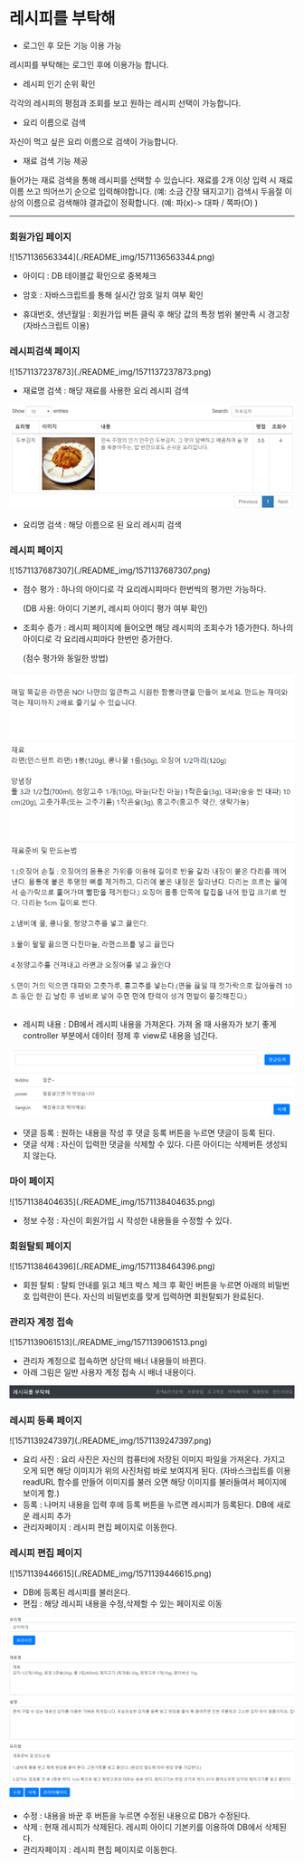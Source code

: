 

# 레시피를 부탁해



- 로그인 후 모든 기능 이용 가능

레시피를 부탁해는 로그인 후에 이용가능 합니다.



- 레시피 인기 순위 확인

각각의 레시피의 평점과 조회를 보고 원하는 레시피 선택이 가능합니다.



- 요리 이름으로 검색

자신이 먹고 싶은 요리 이름으로 검색이 가능합니다.



- 재료 검색 기능 제공

들어가는 재료 검색을 통해 레시피를 선택할 수 있습니다. 재료를 2개 이상 입력 시 재료이름 쓰고 띄어쓰기 순으로 입력해야합니다. (예: 소금 간장 돼지고기) 검색시 두음절 이상의 이름으로 검색해야 결과값이 정확합니다. (예: 파(x)-> 대파 / 쪽파(O) )



------------------------------



<h3>회원가입 페이지</h3>
![1571136563344](./README_img/1571136563344.png)

- 아이디 : DB 테이블값 확인으로 중복체크

- 암호 : 자바스크립트를 통해 실시간 암호 일치 여부 확인

- 휴대번호, 생년월일 : 회원가입 버튼 클릭 후 해당 값의 특정 범위 불만족 시 경고창 (자바스크립트 이용)



<h3>레시피검색 페이지</h3>
![1571137237873](./README_img/1571137237873.png)

- 재료명 검색 : 해당 재료를 사용한 요리 레시피 검색

  

![1571137209129](./README_img/1571137209129.png)

- 요리명 검색 : 해당 이름으로 된 요리 레시피 검색



<h3>레시피 페이지</h3>
![1571137687307](./README_img/1571137687307.png)

- 점수 평가 : 하나의 아이디로 각 요리레시피마다 한번씩의 평가만 가능하다. 

  (DB 사용: 아이디 기본키, 레시피 아이디 평가 여부 확인)

- 조회수 증가 : 레시피 페이지에 들어오면 해당 레시피의 조회수가 1증가한다. 하나의 아이디로 각 요리레시피마다 한번만 증가한다.

  (점수 평가와 동일한 방법)



![1571138196488](./README_img/1571138196488.png)

- 레시피 내용 : DB에서 레시피 내용을 가져온다. 가져 올 때 사용자가 보기 좋게 controller 부분에서 데이터 정제 후 view로 내용을 넘긴다.

  

![1571138053096](./README_img/1571138053096.png)

- 댓글 등록 : 원하는 내용을 작성 후 댓글 등록 버튼을 누르면 댓글이 등록 된다.
- 댓글 삭제 : 자신이 입력한 댓글을 삭제할 수 있다. 다른 아이디는 삭제버튼 생성되지 않는다.



<h3>마이 페이지</h3>
![1571138404635](./README_img/1571138404635.png)

- 정보 수정 : 자신이 회원가입 시 작성한 내용들을 수정할 수 있다.



<h3>회원탈퇴 페이지</h3>
![1571138464396](./README_img/1571138464396.png)

- 회원 탈퇴 : 탈퇴 안내를 읽고 체크 박스 체크 후 확인 버튼을 누르면 아래의 비밀번호 입력란이 뜬다. 자신의 비밀번호를 맞게 입력하면 회원탈퇴가 완료된다.



<h3>관리자 계정 접속</h3>
![1571139061513](./README_img/1571139061513.png)

- 관리자 계정으로 접속하면 상단의 배너 내용들이 바뀐다.
- 아래 그림은 일반 사용자 계정 접속 시 배너 내용이다.

![1571139099399](./README_img/1571139099399.png)



<h3>레시피 등록 페이지</h3>
![1571139247397](./README_img/1571139247397.png)

- 요리 사진 : 요리 사진은 자신의 컴퓨터에 저장된 이미지 파일을 가져온다. 가지고 오게 되면 해당 이미지가 위의 사진처럼 바로 보여지게 된다. (자바스크립트를 이용 readURL 함수를 만들어 이미지를 불러 오면 해당 이미지를 불러들여서 페이지에 보이게 함.)
- 등록 : 나머지 내용을 입력 후에 등록 버튼을 누르면 레시피가 등록된다. DB에 새로운 레시피 추가
- 관리자페이지 : 레시피 편집 페이지로 이동한다.



<h3>레시피 편집 페이지</h3>
![1571139446615](./README_img/1571139446615.png)



- DB에 등록된 레시피를 불러온다. 
- 편집 : 해당 레시피 내용을 수정,삭제할 수 있는 페이지로 이동



![1571139536233](./README_img/1571139536233.png)

- 수정 : 내용을 바꾼 후 버튼을 누르면 수정된 내용으로 DB가 수정된다.
- 삭제 : 현재 레시피가 삭제된다. 레시피 아이디 기본키를 이용하여 DB에서 삭제된다.
- 관리자페이지 : 레시피 편집 페이지로 이동한다.